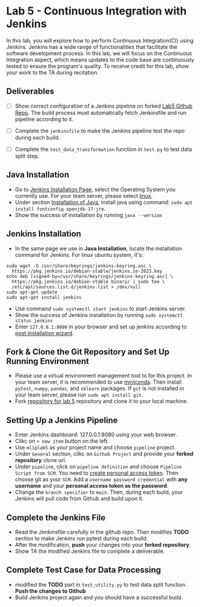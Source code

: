 # Lab 5 - Continuous Integration with Jenkins

In this lab, you will explore how to perform Continuous Integration(CI) using Jenkins.
Jenkins has a wide range of functionalities that facilitate the software development process. In this lab, we will focus on the Continuous Integration aspect, which means updates to the code base are continuously tested to ensure the program's quality.
To receive credit for this lab, show your work to the TA during recitation.

## Deliverables
- [ ] Show correct configuration of a Jenkins pipeline on forked [Lab5 Github Repo](https://github.com/JayYu0116/MLIP_Lab5/). The build process must automatically fetch Jenkinsfile and run pipeline according to it.
- [ ] Complete the `jenkinsfile` to make the Jenkins pipeline test the repo during each build.
- [ ] Complete the `test_data_transformation` function in `test.py` to test data split step.


## Java Installation
- Go to [Jenkins Installation Page](https://www.jenkins.io/doc/book/installing/), select the Operating System you currently use. For your team server, please select [linux](https://www.jenkins.io/doc/book/installing/linux/).
- Under section [Installation of Java](https://www.jenkins.io/doc/book/installing/linux/#installation-of-java), install java using command: `sudo apt install fontconfig openjdk-17-jre`.
- Show the success of installation by running `java --version`

## Jenkins Installation
- In the same page we use in **Java Installation**, locate the installation command for Jenkins. For linux ubuntu system, it's:
```
sudo wget -O /usr/share/keyrings/jenkins-keyring.asc \
  https://pkg.jenkins.io/debian-stable/jenkins.io-2023.key
echo deb [signed-by=/usr/share/keyrings/jenkins-keyring.asc] \
  https://pkg.jenkins.io/debian-stable binary/ | sudo tee \
  /etc/apt/sources.list.d/jenkins.list > /dev/null
sudo apt-get update
sudo apt-get install jenkins
```
- Use command `sudo systemctl start jenkins` to start Jenkins server.
- Show the success of Jenkins installation by running `sudo systemctl status jenkins`
- Enter `127.0.0.1:8080` in your browser and set up jenkins according to [post installation wizard](https://www.jenkins.io/doc/book/installing/linux/#setup-wizard).

## Fork & Clone the Git Repository and Set Up Running Environment
- Please use a virtual environment management tool to for this project. In your team server, it is recommended to use [miniconda](https://docs.anaconda.com/free/miniconda/index.html). Then install `pytest`, `numpy`, `pandas`, and `sklearn` packages. If `git` is not installed in your team server, please run `sudo apt install git`.
- Fork [repository for lab 5](https://github.com/JayYu0116/MLIP_Lab5) repository and clone it to your local machine.

## Setting Up a Jenkins Pipeline
- Enter Jenkins dashboard: 127.0.0.1:8080 using your web browser.
- Clikc on `+ new item` button on the left.
- Use `mliplab5` as your project name and choose `pipeline` project.
- Under `General` section, clikc on `Github Project` and provide your **forked repository** clone url.
- Under `pipeline`, click on `pipeline definition` and choose `Pipeline Script from SCM`. You need to [create personal access token](https://docs.github.com/en/enterprise-server@3.9/authentication/keeping-your-account-and-data-secure/managing-your-personal-access-tokens#creating-a-personal-access-token). Then choose git as your `SCM`. Add a `username password credential` with **any username** and your **personal access token as the password**.
- Change the `branch specifier` to `main`. Then, during each build, your Jenkins will pull code from Github and build upon it.


## Complete the Jenkins File
- Read the Jenkinsfile carefully in the github repo. Then modifies **TODO** section to make Jenkins run pytest during each build.
- After the modification, **push** your changes into your **forked repository**.
- Show TA the modified Jenkins file to complete a deliverable.

## Complete Test Case for Data Processing
- modified the **TODO** part in `test_utility.py` to test data split function. **Push the changes to Github**
- Build Jenkins project again and you should have a successful build.

